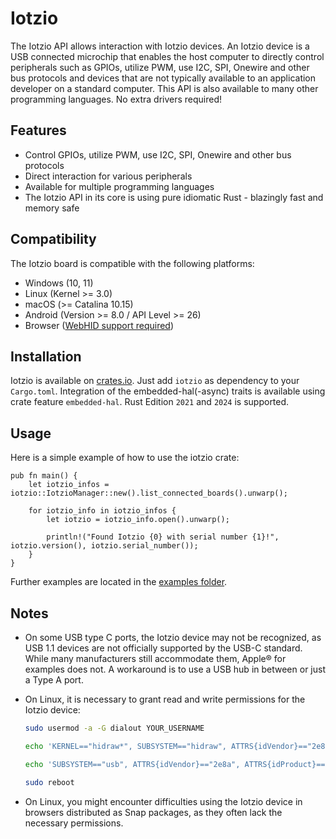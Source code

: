 # Iotzio

The Iotzio API allows interaction with Iotzio devices. An Iotzio device is a USB connected microchip that enables the host computer to directly control peripherals such as GPIOs, utilize PWM, use I2C, SPI, Onewire and other bus protocols and devices that are not typically available to an application developer on a standard computer. This API is also available to many other programming languages. No extra drivers required!

## Features

- Control GPIOs, utilize PWM, use I2C, SPI, Onewire and other bus protocols
- Direct interaction for various peripherals
- Available for multiple programming languages
- The Iotzio API in its core is using pure idiomatic Rust - blazingly fast and memory safe

## Compatibility

The Iotzio board is compatible with the following platforms:
- Windows (10, 11)
- Linux (Kernel >= 3.0)
- macOS (>= Catalina 10.15)
- Android (Version >= 8.0 / API Level >= 26)
- Browser ([WebHID support required](https://developer.mozilla.org/en-US/docs/Web/API/WebHID_API#browser_compatibility))

## Installation

Iotzio is available on [crates.io](https://crates.io/crates/iotzio). Just add `iotzio` as dependency to your `Cargo.toml`. Integration of the embedded-hal(-async) traits is available using crate feature `embedded-hal`. Rust Edition `2021` and `2024` is supported.

## Usage
Here is a simple example of how to use the iotzio crate:
```
pub fn main() {
    let iotzio_infos = iotzio::IotzioManager::new().list_connected_boards().unwarp();

    for iotzio_info in iotzio_infos {
        let iotzio = iotzio_info.open().unwarp();

        println!("Found Iotzio {0} with serial number {1}!", iotzio.version(), iotzio.serial_number());
    }
}
```

Further examples are located in the [examples folder](https://github.com/Iotzio-Project/iotzio-rust/tree/main/examples).

## Notes

- On some USB type C ports, the Iotzio device may not be recognized, as USB 1.1 devices are not officially supported by the USB-C standard. While many manufacturers still accommodate them, Apple® for examples does not. A workaround is to use a USB hub in between or just a Type A port.


- On Linux, it is necessary to grant read and write permissions for the Iotzio device:

    ```sh
    sudo usermod -a -G dialout YOUR_USERNAME
    ```

    ```sh
    echo 'KERNEL=="hidraw*", SUBSYSTEM=="hidraw", ATTRS{idVendor}=="2e8a", ATTRS{idProduct}=="000f", GROUP="dialout", MODE="0660"' | sudo tee /etc/udev/rules.d/99-iotzio.rules
    ```

    ```sh
    echo 'SUBSYSTEM=="usb", ATTRS{idVendor}=="2e8a", ATTRS{idProduct}=="000f", GROUP="dialout", MODE="0660"' | sudo tee -a /etc/udev/rules.d/99-iotzio.rules
    ```

    ```sh
    sudo reboot
    ```

- On Linux, you might encounter difficulties using the Iotzio device in browsers distributed as Snap packages, as they often lack the necessary permissions.
